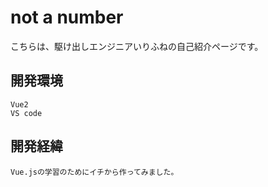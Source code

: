 # not a number
こちらは、駆け出しエンジニアいりふねの自己紹介ページです。

## 開発環境
```
Vue2
VS code
```

## 開発経緯
```
Vue.jsの学習のためにイチから作ってみました。
```